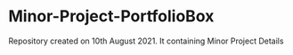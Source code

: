 # Minor-Project-PortfolioBox
Repository created on 10th August 2021. It containing Minor Project Details 
